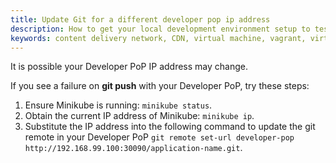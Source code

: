 ```yaml
---
title: Update Git for a different developer pop ip address
description: How to get your local development environment setup to test Section CDN on your local machine.
keywords: content delivery network, CDN, virtual machine, vagrant, virtualbox, git, cli, local development, local machine, staging environment, developer pop
---
```


It is possible your Developer PoP IP address may change.

If you see a failure on **git push** with your Developer PoP, try these steps:

1. Ensure Minikube is running: `minikube status`.
1. Obtain the current IP address of Minikube: `minikube ip`.
1. Substitute the IP address into the following command to update the git remote in your Developer PoP `git remote set-url developer-pop http://192.168.99.100:30090/application-name.git`.

